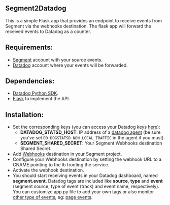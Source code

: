 ## Segment2Datadog

This is a simple Flask app that provides an endpoint to receive events from
Segment via the webhooks destination.
The flask app will forward the received events to Datadog as a counter.

## Requirements:

- [Segment](https://segment.com/) account with your source events.
- [Datadog](https://www.datadoghq.com/) account where your events will be forwarded.

## Dependencies:

- [Datadog Python SDK](https://github.com/DataDog/datadogpy).
- [Flask](http://flask.pocoo.org/) to implement the API.

## Installation:

- Set the corresponding keys (you can access your Datadog keys [here](https://app.datadoghq.com/account/settings#api)):
  - **DATADOG_STATSD_HOST**: IP address of a [datadog agent](https://app.datadoghq.com/account/settings#agent) (be sure you've set `DD_DOGSTATSD_NON_LOCAL_TRAFFIC` in the agent if you must).
  - **SEGMENT_SHARED_SECRET**: Your Segment Webhooks destination Shared Secret.
- Add [Webhooks](https://segment.com/docs/destinations/webhooks/) destination in your Segment project.
- Configure your Webhooks destination by setting the webhook URL to a CNAME pointing to the lb fronting the service.
- Activate the webhook destination.
- You should start receiving events in your Datadog dashboard, named **segment.event**.
Datadog tags are included like **source**, **type** and **event** (segment source, type of event (track)
and event name, respectively). You can customize app.py file to add your own
tags or also monitor [other type of events](https://segment.com/docs/connections/spec/), eg: [page events](https://segment.com/docs/connections/spec/page/).
